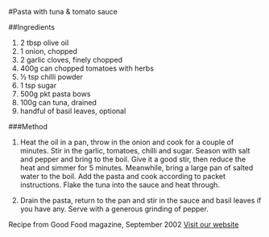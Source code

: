 #Pasta with tuna & tomato sauce

##Ingredients
1. 2 tbsp olive oil
2. 1 onion, chopped
3. 2 garlic cloves, finely chopped
4. 400g can chopped tomatoes with herbs
5. ½ tsp chilli powder
6. 1 tsp sugar
7. 500g pkt pasta bows
8. 100g can tuna, drained
9. handful of basil leaves, optional


###Method

1. Heat the oil in a pan, throw in the onion and cook for a couple of minutes. Stir in the garlic, tomatoes, chilli and sugar. Season with salt and pepper and bring to the boil. Give it a good stir, then reduce the heat and simmer for 5 minutes.
Meanwhile, bring a large pan of salted water to the boil. Add the pasta and cook according to packet instructions. Flake the tuna into the sauce and heat through. 

2. Drain the pasta, return to the pan and stir in the sauce and basil leaves if you have any. Serve with a generous grinding of pepper.


Recipe from Good Food magazine, September 2002
[Visit our website](http://www.bbcgoodfood.com/recipes/1965/pasta-with-tuna-and-tomato-sauce)

